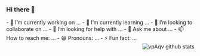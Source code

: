 ### Hi there 👋

<div class="d-flex text-muted align-items-end">
  <div>
    - 🔭 I’m currently working on ...  
    - 🌱 I’m currently learning ...  
    - 👯 I’m looking to collaborate on ...  
    - 🤔 I’m looking for help with ...  
    - 💬 Ask me about ...  
    - 📫 How to reach me: ...  
    - 😄 Pronouns: ...  
    - ⚡ Fun fact: ...  
  </div>
  <div class="ml-auto">
    <img align="right" src="https://github-readme-stats.vercel.app/api?username=vpAqv&show_icons=true&theme=vue" alt="vpAqv github stats" />
  </div>
</div>


<!--
**vpAqv/vpAqv** is a ✨ _special_ ✨ repository because its `README.md` (this file) appears on your GitHub profile.

Here are some ideas to get you started:

- 🔭 I’m currently working on ...
- 🌱 I’m currently learning ...
- 👯 I’m looking to collaborate on ...
- 🤔 I’m looking for help with ...
- 💬 Ask me about ...
- 📫 How to reach me: ...
- 😄 Pronouns: ...
- ⚡ Fun fact: ...
-->
